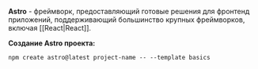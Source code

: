 **Astro** - фреймворк, предоставляющий готовые решения для фронтенд приложений, поддерживающий большинство крупных фреймворков, включая [[React|React]].

**Создание Astro проекта:**

```Shell
npm create astro@latest project-name -- --template basics
```

